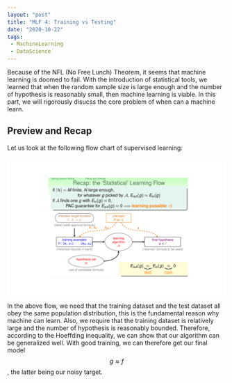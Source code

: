 ```yaml
---
layout: "post"
title: "MLF 4: Training vs Testing"
date: "2020-10-22"
tags:
 - MachineLearning
 - DataScience
---
```


Because of the NFL (No Free Lunch) Theorem, it seems that machine learning is doomed to fail. With the introduction of statistical tools, we learned that when the random sample size is large enough and the number of hypothesis is reasonably small, then machine learning is viable. In this part, we will rigorously disucss the core problem of when can a machine learn.

## Preview and Recap

Let us look at the following flow chart of supervised learning:

![flow](/assets/img/learning_flow.png) 

In the above flow, we need that the training dataset and the test dataset all obey the same population distribution, this is the fundamental reason why machine can learn. Also, we require that the training dataset is relatively large and the number of hypothesis is reasonably bounded. Therefore, according to the Hoeffding inequality, we can show that our algorithm can be generalized well. With good training, we can therefore get our final model $$ g \approx f$$,  the latter being our noisy target.
